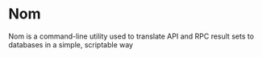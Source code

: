 # Nom

Nom is a command-line utility used to translate API and RPC result sets to databases in a simple, scriptable way